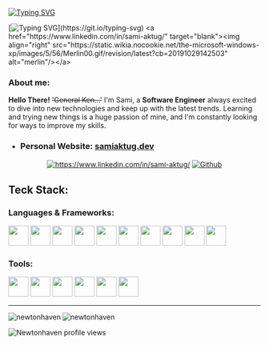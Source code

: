 [![Typing SVG](https://readme-typing-svg.demolab.com?font=Press+Start+2P&size=22&pause=1000&color=09EDFF&background=FFFFFF00&multiline=true&width=300&height=40&lines=NewtonHaven)](https://github.com/newtonhaven?tab=repositories)

[![Typing SVG](https://readme-typing-svg.demolab.com?font=&size=22&duration=1500&pause=500&color=09EDFF&background=FFFFFF00&multiline=true&repeat=false&width=512&height=100&lines=Hi!+Nice+to+See+you.;Feel+free+to+look+around.)](https://git.io/typing-svg)
<a href="https://www.linkedin.com/in/sami-aktug/" target="blank"><img align="right" src="https://static.wikia.nocookie.net/the-microsoft-windows-xp/images/5/56/Merlin00.gif/revision/latest?cb=20191029142503" alt="merlin"/></a>

<h3 align="left">About me:</h3>

  __Hello There!__  ~~'General Ken...'~~ I'm Sami, a __Software Engineer__ always excited to dive into new technologies and keep up with the latest trends. Learning and trying new things is a huge passion of mine, and I'm constantly looking for ways to improve my skills.

-  <h3>Personal Website: <a href="https://samiaktug.dev">samiaktug.dev</a></h3>


<p align="center">
  <a href="https://www.linkedin.com/in/sami-aktug/" target="blank"><img align="center" src="https://img.shields.io/badge/linkedin-%230077B5.svg?&style=for-the-badge&logo=linkedin&logoColor=white" alt="https://www.linkedin.com/in/sami-aktug/"/></a>
  <a href="https://github.com/newtonhaven?tab=repositories" target="_blank"><img align="center" alt="Github" src="https://img.shields.io/badge/GitHub-%2312100E.svg?&style=for-the-badge&logo=Github&logoColor=white" /></a>
</p>

<h2 align="left">Teck Stack:</h2>
<h3 align="left">Languages & Frameworks:</h3>
  <p align="left">
<img src="https://cdn.jsdelivr.net/gh/devicons/devicon@latest/icons/cplusplus/cplusplus-original.svg" width="40" height="40" />
<img src="https://cdn.jsdelivr.net/gh/devicons/devicon@latest/icons/c/c-original.svg" width="40" height="40" />
<img src="https://cdn.jsdelivr.net/gh/devicons/devicon@latest/icons/python/python-original.svg" width="40" height="40" />        
<img src="https://cdn.jsdelivr.net/gh/devicons/devicon@latest/icons/php/php-original.svg" width="40" height="40"/>
<img src="https://cdn.jsdelivr.net/gh/devicons/devicon@latest/icons/mysql/mysql-original-wordmark.svg" width="40" height="40"/>
<img src="https://cdn.jsdelivr.net/gh/devicons/devicon@latest/icons/javascript/javascript-original.svg" width="40" height="40"/>
<img src="https://cdn.jsdelivr.net/gh/devicons/devicon@latest/icons/jquery/jquery-original-wordmark.svg" width="40" height="40"/>        
<img src="https://cdn.jsdelivr.net/gh/devicons/devicon@latest/icons/bootstrap/bootstrap-original.svg" width="40" height="40" />      
<img src="https://cdn.jsdelivr.net/gh/devicons/devicon@latest/icons/css3/css3-original.svg" width="40" height="40" />
<img src="https://cdn.jsdelivr.net/gh/devicons/devicon@latest/icons/html5/html5-original.svg" width="40" height="40" />
</p>
<h3 align="left">Tools:</h3>
  <p align="left"> 
<img src="https://cdn.jsdelivr.net/gh/devicons/devicon@latest/icons/vscode/vscode-original.svg" width="40" height="40" />
<img src="https://cdn.jsdelivr.net/gh/devicons/devicon@latest/icons/visualstudio/visualstudio-original.svg" width="40" height="40" />
<img src="https://cdn.jsdelivr.net/gh/devicons/devicon@latest/icons/phpstorm/phpstorm-original.svg" width="40" height="40" />
<img src="https://cdn.jsdelivr.net/gh/devicons/devicon@latest/icons/docker/docker-original-wordmark.svg" width="40" height="40" />         
<img src="https://cdn.jsdelivr.net/gh/devicons/devicon@latest/icons/jira/jira-original-wordmark.svg" width="40" height="40" />        
<img src="https://cdn.jsdelivr.net/gh/devicons/devicon@latest/icons/git/git-original.svg" width="40" height="40" />
</p>
<hr>

<p><img align="left" src="https://github-readme-stats.vercel.app/api/top-langs?username=newtonhaven&show_icons=true&theme=holi&locale=en&layout=compact" alt="newtonhaven" /></p>
<p><img align="center" src="https://github-readme-stats.vercel.app/api?username=newtonhaven&show_icons=true&theme=holi&locale=en&rank_icon=github" alt="newtonhaven" /></p>

![Newtonhaven profile views](https://komarev.com/ghpvc/?username=newtonhaven&abbreviated=true)

